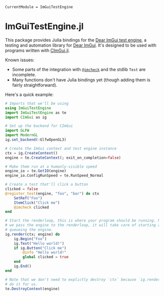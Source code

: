 ```@meta
CurrentModule = ImGuiTestEngine
```

# ImGuiTestEngine.jl

This package provides Julia bindings for the
[Dear ImGui test engine](https://github.com/ocornut/imgui_test_engine), a
testing and automation library for [Dear
ImGui](https://github.com/ocornut/imgui). It's designed to be used with programs
written with [CImGui.jl](https://juliaimgui.github.io/ImGuiDocs.jl/cimgui).

Known issues:
- Some parts of the integration with [`@imcheck`](@ref) and the stdlib `Test`
  are incomplete.
- Many functions don't have Julia bindings yet (though adding them is fairly
  straightforward).

Here's a quick example:
```julia
# Imports that we'll be using
using ImGuiTestEngine
import ImGuiTestEngine as te
import CImGui as ig

# Set up the backend for CImGui
import GLFW
import ModernGL
ig.set_backend(:GlfwOpenGL3)

# Create the ImGui context and test engine instance
ctx = ig.CreateContext()
engine = te.CreateContext(; exit_on_completion=false)

# Make them run at a humanly-visible speed
engine_io = te.GetIO(engine)
engine_io.ConfigRunSpeed = te.RunSpeed_Normal

# Create a test that'll click a button
clicked = false
@register_test(engine, "foo", "bar") do ctx
    SetRef("Foo")
    ItemClick("Click me")
    @imcheck clicked
end

# Start the renderloop, this is where your program should be running. Note that
# we pass the engine to the renderloop, it will take care of starting and
# queueing the engine.
ig.render(ctx; engine) do
    ig.Begin("Foo")
    ig.Text("Hello world!")
    if ig.Button("Click me")
        @info "Hello world!"
        global clicked = true
    end
    ig.End()
end

# Note that we don't need to explictly destroy `ctx` because `ig.render()` will
# do it for us.
te.DestroyContext(engine)
```
